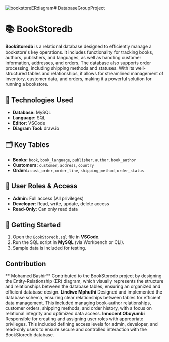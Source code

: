 ![bookstoreERdiagram](https://github.com/user-attachments/assets/d8958611-c193-4eac-8d1d-99929a28da0f)# DatabaseGroupProject

# 📚 BookStoredb

**BookStoredb** is a relational database designed to efficiently manage a bookstore's key operations. It includes functionality for tracking books, authors, publishers, and languages, as well as handling customer information, addresses, and orders. The database also supports order processing, including shipping methods and statuses. With its well-structured tables and relationships, it allows for streamlined management of inventory, customer data, and orders, making it a powerful solution for running a bookstore.

## 🔧 Technologies Used
- **Database:** MySQL
- **Language:** SQL
- **Editor:** VSCode
-  **Diagram Tool:** draw.io

## 🗂️ Key Tables
- **Books:** `book`, `book_language`, `publisher`, `author`, `book_author`
- **Customers:** `customer`, `address`, `country`
- **Orders:** `cust_order`, `order_line`, `shipping_method`, `order_status`

## 🔐 User Roles & Access
- **Admin**: Full access (All privileges)
- **Developer**: Read, write, update, delete access
- **Read-Only**: Can only read data

## 🚀 Getting Started
1. Open the `BookStoredb.sql` file in **VSCode**.
2. Run the SQL script in **MySQL** (via Workbench or CLI).
3. Sample data is included for testing.

 ## Contribution
 ** Mohamed Bashir**
Contributed to the BookStoredb project by designing the Entity-Relationship (ER) diagram, which visually represents the structure and relationships between the database tables, ensuring an organized and efficient database design.
**Lindiwe Mphuthi**
Designed and implemented the database schema, ensuring clear relationships between tables for efficient data management. This included managing book-author relationships, customer orders, shipping methods, and order history, with a focus on relational integrity and optimized data access.
 **Innocent Obuyumbi**
Responsible for creating and assigning user roles with appropriate privileges. This included defining access levels for admin, developer, and read-only users to ensure secure and controlled interaction with the BookStoredb database.




